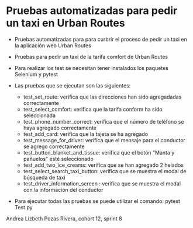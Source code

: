 
# Pruebas automatizadas para pedir un taxi en Urban Routes 

- Pruebas automatizadas para para curbrir el proceso de pedir un taxi en la aplicación web Urban Routes
- Pruebas para pedir un taxi de la tarifa comfort de Urban Routes
- Para realizar los test se necesitan tener instalados los paquetes Selenium y pytest
- Las pruebas que se ejecutan son las siguientes:
  -  test_set_route: verifica que las direcciones han sido agregadadas correctamente
  -  test_select_comfort: verifica que la tarifa conform ha sido seleccionada
  -  test_phone_number_correct: verifica que el número de teléfono se haya agregado correctamente
  -  test_add_card: verifica que la tajeta se ha agregado
  -  test_message_for_driver: verifica que el mensaje para el conductor se agrego correctamente
  -  test_button_blanket_and_tissue: verifica que el botón "Manta y pañuelos" esté seleccionado
  -  test_add_two_ice_creams: verifica que se han agregado 2 helados
  -  test_select_search_taxi_button: verifica que se muestra el modal de búsqueda de taxi
  -  test_driver_information_screen : verifica que se muestra el modal con la información del conductor 

- Para ejecutar todas las pruebas se puede utilizar el comando: pytest Test.py

Andrea Lizbeth Pozas Rivera, cohort 12, sprint 8 
